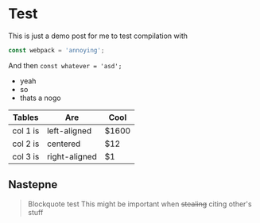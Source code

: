 # Test

This is just a demo post for me to test compilation with

``` javascript
const webpack = 'annoying';
```

And then `const whatever = 'asd';`

* yeah
* so
* thats a nogo

| Tables   | Are           | Cool  |
|----------|---------------|-------|
| col 1 is | left-aligned  | $1600 |
| col 2 is | centered      |   $12 |
| col 3 is | right-aligned |    $1 |

## Nastepne

> Blockquote test
> This might be important when ~~stealing~~ citing other's stuff
